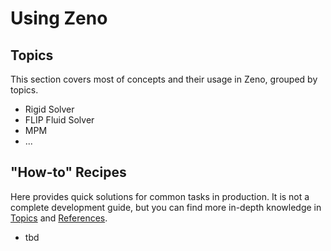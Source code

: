 # Using Zeno

## Topics

This section covers most of concepts and their usage in Zeno, grouped by topics.

- Rigid Solver
- FLIP Fluid Solver
- MPM
- ...


## "How-to" Recipes

Here provides quick solutions for common tasks in production. It is not a complete development guide, but you can find more in-depth knowledge in [Topics](#topics) and [References](references).

- tbd
